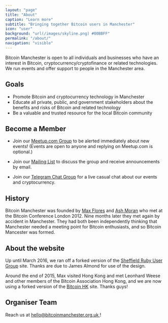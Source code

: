 ```yaml
---
layout: "page"
title: "About"
caption: "Learn more"
subtitle: "Bringing together Bitcoin users in Manchester"
icon: "user"
background: "url(/images/skyline.png) #00BBFF"
permalink: "/about/"
navigation: "visible"
---
```


Bitcoin Manchester is open to all individuals and businesses who have an interest in Bitcoin, cryptocurrency/cryptofinance or related technologies. We run events and offer support to people in the Manchester area.

## Goals

* Promote Bitcoin and cryptocurrency technology in Manchester
* Educate all private, public, and government stakeholders about the benefits and risks of Bitcoin and related technology
* Be a valuable and trusted resource for the local Bitcoin community

## Become a Member

* Join our [Meetup.com Group](http://www.meetup.com/Bitcoin-Manchester/) to be alerted immediately about new events! (Events are open to anyone and replying on Meetup.com is optional.)

* Join our [Mailing List](https://groups.google.com/d/forum/bitcoin-manchester) to discuss the group and receive announcements by email.

* Join our [Telegram Chat Group](https://telegram.me/joinchat/C-JzxAqUBzsuN5MCNxV4dQ) for a live casual chat about our events and cryptocurrency.

## History

Bitcoin Manchester was founded by [Max Flores][maxsan] and [Ash Moran][ashmoran] who met at the Bitcoin Conference London 2012. Nine months later they met again by accident in Manchester. They had both been independently thinking that Manchester needed a meeting point for Bitcoin enthusiasts, and so Bitcoin Mancester was formed.

## About the website

Up until March 2016, we ran off a forked version of the [Sheffield Ruby User Group][shrug] site. Thanks are due to James Almond for use of the design.

Around the end of 2015, Max visited Hong Kong and met Leonhard Weese and other members of the Bitcoin Association Hong Kong, and we are now using a forked version of the [Bitcoin HK][bitcoinhk] site. Thanks guys!

## Organiser Team

<p>
	Reach us at
	<a href="mailto:hello@bitcoinmanchester.org.uk" target="_blank">
		<i class="icon-envelope"></i>
		hello@bitcoinmanchester.org.uk
	</a>!
</p>

[maxsan]: https://twitter.com/MaaxSan
[ashmoran]: https://onename.com/ashmoran
[shrug]: https://shrug.org/
[bitcoinhk]: https://www.bitcoinhk.org/members/
